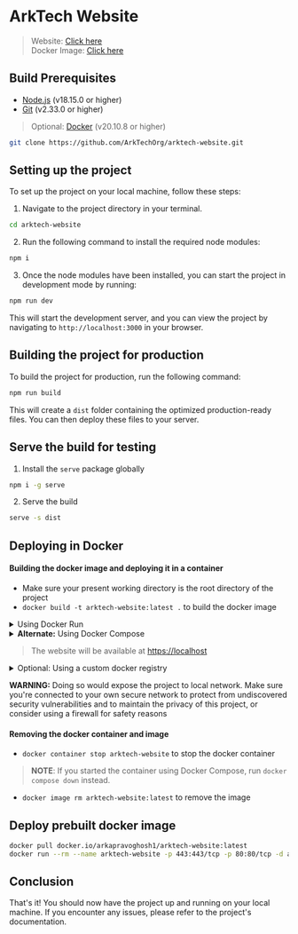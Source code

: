 # ArkTech Website

> Website: [Click here](https://ark-tech.netlify.app)\
> Docker Image: [Click here](https://hub.docker.com/r/arkapravoghosh1/arktech-website)

## Build Prerequisites
- [Node.js](https://nodejs.org/en/) (v18.15.0 or higher)
- [Git](https://git-scm.com/downloads) (v2.33.0 or higher)
> Optional: [Docker](https://docs.docker.com/engine/install/) (v20.10.8 or higher)

```bash
git clone https://github.com/ArkTechOrg/arktech-website.git
```

## Setting up the project

To set up the project on your local machine, follow these steps:

1. Navigate to the project directory in your terminal.

```bash
cd arktech-website
```

2. Run the following command to install the required node modules:

```bash
npm i
```

3. Once the node modules have been installed, you can start the project in development mode by running:

```bash
npm run dev
```

This will start the development server, and you can view the project by navigating to `http://localhost:3000` in your browser.

## Building the project for production

To build the project for production, run the following command:

```bash
npm run build
```

This will create a `dist` folder containing the optimized production-ready files. You can then deploy these files to your server.

## Serve the build for testing
1. Install the `serve` package globally

```bash
npm i -g serve
```

2. Serve the build

```bash
serve -s dist
```

## Deploying in Docker
#### Building the docker image and deploying it in a container
- Make sure your present working directory is the root directory of the project
- `docker build -t arktech-website:latest .` to build the docker image
<details>
    <summary>Using Docker Run</summary>

- `docker run --rm --name irlamigo-website -p 443:443/tcp -p 80:80/tcp -d arktech-website:latest` to deploy the docker image into a container
</details>
<details>
    <summary><b>Alternate:</b> Using Docker Compose</summary>

- `docker-compose up -d` to deploy the docker image into a container
</details>

> The website will be available at [https://localhost](https://localhost)

<details>
    <summary>Optional: Using a custom docker registry</summary>

### Enable the Docker registry service
- `docker run -d -p 5000:5000 --restart=always --name registry registry:2` (Run this command only once)
### Tag and push the image to the registry
- `docker tag arktech-website localhost:5000/arktech-website:latest`
- `docker push localhost:5000/arktech-website:latest`
### Deploy the image from the registry
- `docker run --rm --name arktech-website -p 443:443/tcp -p 80:80/tcp -d localhost:5000/arktech-website:latest`

</details>

**WARNING:** Doing so would expose the project to local network. Make sure you're connected to your own secure network to protect from undiscovered security vulnerabilities and to maintain the privacy of this project, or consider using a firewall for safety reasons
#### Removing the docker container and image
- `docker container stop arktech-website` to stop the docker container
> **NOTE**: If you started the container using Docker Compose, run `docker compose down` instead.
- `docker image rm arktech-website:latest` to remove the image

## Deploy prebuilt docker image

```bash
docker pull docker.io/arkapravoghosh1/arktech-website:latest
docker run --rm --name arktech-website -p 443:443/tcp -p 80:80/tcp -d arkapravoghosh1/arktech-website:latest
```

## Conclusion

That's it! You should now have the project up and running on your local machine. If you encounter any issues, please refer to the project's documentation.
